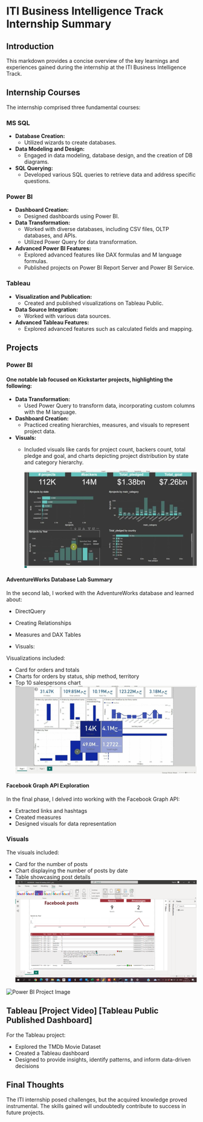 # ITI Business Intelligence Track Internship Summary

## Introduction
This markdown provides a concise overview of the key learnings and experiences gained during the internship at the ITI Business Intelligence Track.

## Internship Courses
The internship comprised three fundamental courses:

### MS SQL
- **Database Creation:**
  - Utilized wizards to create databases.
- **Data Modeling and Design:**
  - Engaged in data modeling, database design, and the creation of DB diagrams.
- **SQL Querying:**
  - Developed various SQL queries to retrieve data and address specific questions.

### Power BI
- **Dashboard Creation:**
  - Designed dashboards using Power BI.
- **Data Transformation:**
  - Worked with diverse databases, including CSV files, OLTP databases, and APIs.
  - Utilized Power Query for data transformation.
- **Advanced Power BI Features:**
  - Explored advanced features like DAX formulas and M language formulas.
  - Published projects on Power BI Report Server and Power BI Service.

### Tableau
- **Visualization and Publication:**
  - Created and published visualizations on Tableau Public.
- **Data Source Integration:**
  - Worked with various data sources.
- **Advanced Tableau Features:**
  - Explored advanced features such as calculated fields and mapping.

## Projects
### Power BI 
#### One notable lab focused on Kickstarter projects, highlighting the following:
- **Data Transformation:**
  - Used Power Query to transform data, incorporating custom columns with the M language.
- **Dashboard Creation:**
  - Practiced creating hierarchies, measures, and visuals to represent project data.
- **Visuals:**
  - Included visuals like cards for project count, backers count, total pledge and goal, and charts depicting project distribution by state and category hierarchy.

    ![Power BI Project Image](https://github.com/ShorouqHossamMohammed/ITI_BI/blob/main/BI_IMAGES/1.jpg?raw=true)
   
#### AdventureWorks Database Lab Summary

In the second lab, I worked with the AdventureWorks database and learned about:

- DirectQuery
- Creating Relationships
- Measures and DAX Tables

- Visuals:

Visualizations included:

- Card for orders and totals
- Charts for orders by status, ship method, territory
- Top 10 salespersons chart
 ![Power BI Project Image](https://github.com/ShorouqHossamMohammed/ITI_BI/blob/main/BI_IMAGES/2..jpg?raw=true)

#### Facebook Graph API Exploration

In the final phase, I delved into working with the Facebook Graph API:

- Extracted links and hashtags
- Created measures
- Designed visuals for data representation

### Visuals

The visuals included:

- Card for the number of posts
- Chart displaying the number of posts by date
- Table showcasing post details
![Power BI Project Image](https://github.com/ShorouqHossamMohammed/ITI_BI/blob/main/BI_IMAGES/3.png?raw=true)

![Power BI Project Image](https://github.com/ShorouqHossamMohammed/ITI_BI/blob/main/BI_IMAGES/4.jpg?raw=true)

## Tableau [Project Video] [Tableau Public Published Dashboard]

For the Tableau project:

- Explored the TMDb Movie Dataset
- Created a Tableau dashboard
- Designed to provide insights, identify patterns, and inform data-driven decisions

## Final Thoughts

The ITI internship posed challenges, but the acquired knowledge proved instrumental. The skills gained will undoubtedly contribute to success in future projects.

